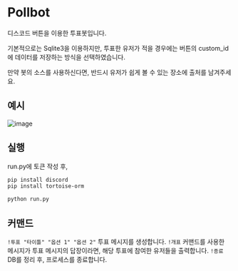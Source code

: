 # Pollbot
디스코드 버튼을 이용한 투표봇입니다.

기본적으로는 Sqlite3을 이용하지만,
투표한 유저가 적을 경우에는 버튼의 custom_id에 데이터를 저장하는 방식을 선택하였습니다.

만약 봇의 소스를 사용하신다면, 반드시 유저가 쉽게 볼 수 있는 장소에 출처를 남겨주세요.

## 예시
![image](https://user-images.githubusercontent.com/61264156/123548691-cd0f4000-d7a0-11eb-8f0d-ffa001b741a7.png)

## 실행
run.py에 토큰 작성 후,
```bash
pip install discord
pip install tortoise-orm

python run.py
```

## 커맨드
`!투표 "타이틀" "옵션 1" "옵션 2"` 투표 메시지를 생성합니다.
`!개표` 커맨드를 사용한 메시지가 투표 메시지의 답장이라면, 해당 투표에 참여한 유저들을 출력합니다.
`!종료` DB를 정리 후, 프로세스를 종료합니다.
